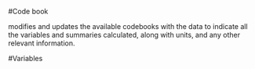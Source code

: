 #Code book

modifies and updates the available codebooks with the data to indicate all the variables and summaries calculated, along with units, and any other relevant information.

#Variables
